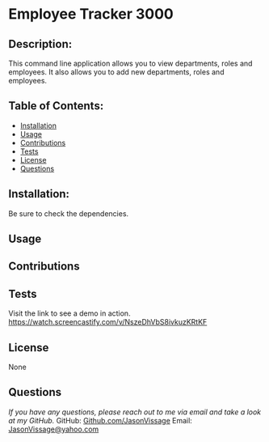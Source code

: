 # Employee Tracker 3000
## Description:
This command line application allows you to view departments, roles and employees. It also allows you to add new departments, roles and employees.
## Table of Contents:

- [Installation](#installation)
- [Usage](#usage)
- [Contributions](#contributions)
- [Tests](#tests)
- [License](#license)
- [Questions](#questions)

## Installation:
Be sure to check the dependencies. 
## Usage

## Contributions

## Tests
Visit the link to see a demo in action. 
https://watch.screencastify.com/v/NszeDhVbS8ivkuzKRtKF
## License

None
## Questions
*If you have any questions, please reach out to me via email and take a look at my GitHub.*
GitHub: <a href="https://github.com/JasonVissage">Github.com/JasonVissage</a>
Email: <a href="mailto:JasonVissage@yahoo.com">JasonVissage@yahoo.com</a>
